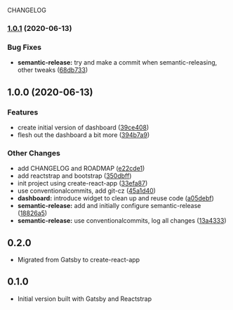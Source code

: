 CHANGELOG

### [1.0.1](https://github.com/ksm/cyberstefan-site/compare/v1.0.0...v1.0.1) (2020-06-13)


### Bug Fixes

* **semantic-release:** try and make a commit when semantic-releasing, other tweaks ([68db733](https://github.com/ksm/cyberstefan-site/commit/68db7333236d3a5fe1ce8378ffc7d230805c5049))

## 1.0.0 (2020-06-13)


### Features

* create initial version of dashboard ([39ce408](https://github.com/ksm/cyberstefan-site/commit/39ce4085dc85c7058d850b8b51ec47f84c2be34d))
* flesh out the dashboard a bit more ([394b7a9](https://github.com/ksm/cyberstefan-site/commit/394b7a9882d9df0a182463ec56037a01a62974f0))


### Other Changes

* add CHANGELOG and ROADMAP ([e22cde1](https://github.com/ksm/cyberstefan-site/commit/e22cde178193437ded607d34d49ab50402e122ca))
* add reactstrap and bootstrap ([350dbff](https://github.com/ksm/cyberstefan-site/commit/350dbff68ee18561c423643a5ef4017ffedac4e1))
* init project using create-react-app ([33efa87](https://github.com/ksm/cyberstefan-site/commit/33efa87fef661f36715c18412b61170dbf0aceb1))
* use conventionalcommits, add git-cz ([45a1d40](https://github.com/ksm/cyberstefan-site/commit/45a1d40b81463b25eced7ec267eb4a1eb5eff65c))
* **dashboard:** introduce widget to clean up and reuse code ([a05debf](https://github.com/ksm/cyberstefan-site/commit/a05debf0ef7f3c58da08631437ac758c3a658702))
* **semantic-release:** add and initially configure semantic-release ([18826a5](https://github.com/ksm/cyberstefan-site/commit/18826a5dd450d9674fcf036b8281a4cf15067cac))
* **semantic-release:** use conventionalcommits, log all changes ([13a4333](https://github.com/ksm/cyberstefan-site/commit/13a4333deda1978afe32315b700911cf3a21d0cc))

## 0.2.0

* Migrated from Gatsby to create-react-app

## 0.1.0

* Initial version built with Gatsby and Reactstrap
